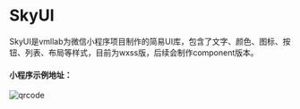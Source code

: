 # SkyUI
SkyUI是vmllab为微信小程序项目制作的简易UI库，包含了文字、颜色、图标、按钮、列表、布局等样式，目前为wxss版，后续会制作component版本。


#### 小程序示例地址：
![qrcode](https://vmllab-js.github.io/SkyUI/qrcode.jpg)
